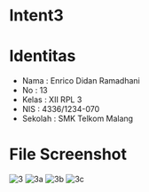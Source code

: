 # Intent3

# Identitas
* Nama : Enrico Didan Ramadhani
* No : 13
* Kelas : XII RPL 3
* NIS : 4336/1234-070
* Sekolah : SMK Telkom Malang

# File Screenshot
![3](https://cloud.githubusercontent.com/assets/22855247/20012097/743bd564-a2e0-11e6-9a3e-41e2c239ef7e.png)
![3a](https://cloud.githubusercontent.com/assets/22855247/20012099/74423e4a-a2e0-11e6-9019-12954be804f9.png)
![3b](https://cloud.githubusercontent.com/assets/22855247/20012100/747d1e34-a2e0-11e6-9fb9-630835ec7503.png)
![3c](https://cloud.githubusercontent.com/assets/22855247/20012102/7484ab5e-a2e0-11e6-9f67-a41fe878d24b.png)
